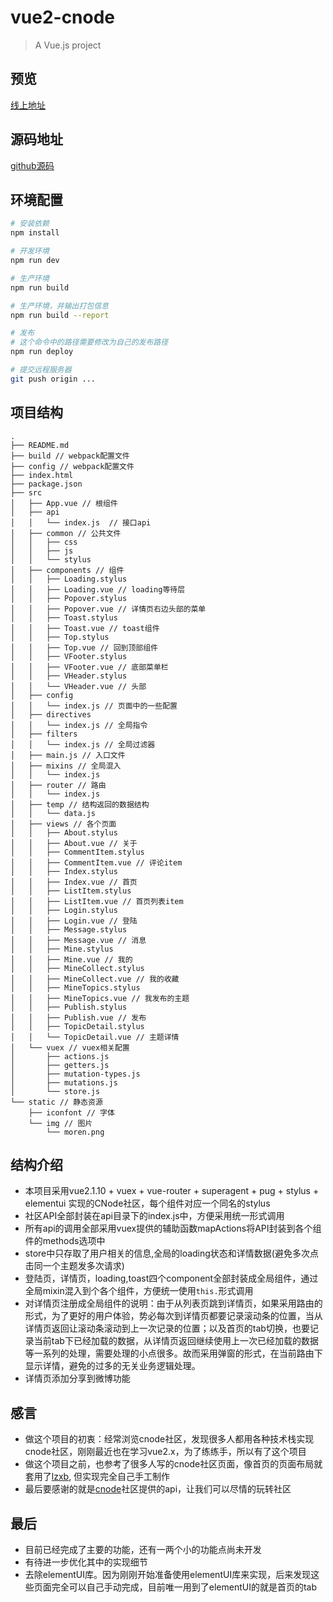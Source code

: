 # vue2-cnode

> A Vue.js project

## 预览
[线上地址](https://xxxxxmiss.github.io/vue2-cnode/#/index)
## 源码地址
[github源码]()

## 环境配置

``` bash
# 安装依赖
npm install

# 开发环境
npm run dev

# 生产环境
npm run build

# 生产环境，并输出打包信息
npm run build --report

# 发布
# 这个命令中的路径需要修改为自己的发布路径
npm run deploy

# 提交远程服务器
git push origin ...
```

## 项目结构
```
.
├── README.md
├── build // webpack配置文件
├── config // webpack配置文件
├── index.html 
├── package.json
├── src
│   ├── App.vue // 根组件
│   ├── api
│   │   └── index.js  // 接口api
│   ├── common // 公共文件
│   │   ├── css
│   │   ├── js
│   │   └── stylus
│   ├── components // 组件
│   │   ├── Loading.stylus
│   │   ├── Loading.vue // loading等待层
│   │   ├── Popover.stylus
│   │   ├── Popover.vue // 详情页右边头部的菜单
│   │   ├── Toast.stylus
│   │   ├── Toast.vue // toast组件
│   │   ├── Top.stylus
│   │   ├── Top.vue // 回到顶部组件
│   │   ├── VFooter.stylus
│   │   ├── VFooter.vue // 底部菜单栏
│   │   ├── VHeader.stylus
│   │   └── VHeader.vue // 头部
│   ├── config
│   │   └── index.js // 页面中的一些配置
│   ├── directives
│   │   └── index.js // 全局指令
│   ├── filters
│   │   └── index.js // 全局过滤器
│   ├── main.js // 入口文件
│   ├── mixins // 全局混入
│   │   └── index.js
│   ├── router // 路由
│   │   └── index.js
│   ├── temp // 结构返回的数据结构
│   │   └── data.js
│   ├── views // 各个页面
│   │   ├── About.stylus
│   │   ├── About.vue // 关于
│   │   ├── CommentItem.stylus
│   │   ├── CommentItem.vue // 评论item
│   │   ├── Index.stylus
│   │   ├── Index.vue // 首页
│   │   ├── ListItem.stylus
│   │   ├── ListItem.vue // 首页列表item
│   │   ├── Login.stylus
│   │   ├── Login.vue // 登陆
│   │   ├── Message.stylus
│   │   ├── Message.vue // 消息
│   │   ├── Mine.stylus
│   │   ├── Mine.vue // 我的
│   │   ├── MineCollect.stylus
│   │   ├── MineCollect.vue // 我的收藏
│   │   ├── MineTopics.stylus
│   │   ├── MineTopics.vue // 我发布的主题
│   │   ├── Publish.stylus
│   │   ├── Publish.vue // 发布
│   │   ├── TopicDetail.stylus
│   │   └── TopicDetail.vue // 主题详情
│   └── vuex // vuex相关配置
│       ├── actions.js
│       ├── getters.js
│       ├── mutation-types.js
│       ├── mutations.js
│       └── store.js
└── static // 静态资源
    ├── iconfont // 字体
    └── img // 图片
        └── moren.png
```

## 结构介绍
- 本项目采用vue2.1.10 + vuex + vue-router + superagent + pug + stylus + elementui 实现的CNode社区，每个组件对应一个同名的stylus
- 社区API全部封装在api目录下的index.js中，方便采用统一形式调用
- 所有api的调用全部采用vuex提供的辅助函数mapActions将API封装到各个组件的methods选项中
- store中只存取了用户相关的信息,全局的loading状态和详情数据(避免多次点击同一个主题发多次请求)
- 登陆页，详情页，loading,toast四个component全部封装成全局组件，通过全局mixin混入到个各个组件，方便统一使用`this.`形式调用
- 对详情页注册成全局组件的说明：由于从列表页跳到详情页，如果采用路由的形式，为了更好的用户体验，势必每次到详情页都要记录滚动条的位置，当从详情页返回让滚动条滚动到上一次记录的位置；以及首页的tab切换，也要记录当前tab下已经加载的数据，从详情页返回继续使用上一次已经加载的数据等一系列的处理，需要处理的小点很多。故而采用弹窗的形式，在当前路由下显示详情，避免的过多的无关业务逻辑处理。
- 详情页添加分享到微博功能

## 感言
- 做这个项目的初衷：经常浏览cnode社区，发现很多人都用各种技术栈实现cnode社区，刚刚最近也在学习vue2.x，为了练练手，所以有了这个项目
- 做这个项目之前，也参考了很多人写的cnode社区页面，像首页的页面布局就套用了[lzxb](https://github.com/lzxb/vue-cnode), 但实现完全自己手工制作
- 最后要感谢的就是[cnode](https://cnodejs.org/)社区提供的api，让我们可以尽情的玩转社区

## 最后
- 目前已经完成了主要的功能，还有一两个小的功能点尚未开发
- 有待进一步优化其中的实现细节
- 去除elementUI库。因为刚刚开始准备使用elementUI库来实现，后来发现这些页面完全可以自己手动完成，目前唯一用到了elementUI的就是首页的tab
